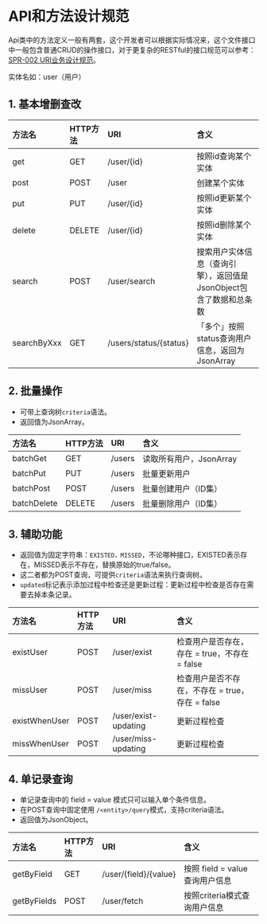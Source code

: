 # API和方法设计规范

Api类中的方法定义一般有两套，这个开发者可以根据实际情况来，这个文件接口中一般包含普通CRUD的操作接口，对于更复杂的RESTful的接口规范可以参考：[SPR-002 URI业务设计规范](/specification/4-restfulshe-ji-zhi-dao-gui-fan/spr-002-uriye-wu-she-ji-gui-fan.html)。

实体名如：user（用户）

## 1. 基本增删查改

| 方法名 | HTTP方法 | URI | 含义 |
| :--- | :--- | :--- | :--- |
| get | GET | /user/{id} | 按照id查询某个实体 |
| post | POST | /user | 创建某个实体 |
| put | PUT | /user/{id} | 按照id更新某个实体 |
| delete | DELETE | /user/{id} | 按照id删除某个实体 |
| search | POST | /user/search | 搜索用户实体信息（查询引擎），返回值是JsonObject包含了数据和总条数 |
| searchByXxx | GET | /users/status/{status} | 「多个」按照status查询用户信息，返回为JsonArray |

## 2. 批量操作

* 可带上查询树`criteria`语法。
* 返回值为JsonArray。

| 方法名 | HTTP方法 | URI | 含义 |
| :--- | :--- | :--- | :--- |
| batchGet | GET | /users | 读取所有用户，JsonArray |
| batchPut | PUT | /users | 批量更新用户 |
| batchPost | POST | /users | 批量创建用户（ID集） |
| batchDelete | DELETE | /users | 批量删除用户（ID集） |

## 3. 辅助功能

* 返回值为固定字符串：`EXISTED，MISSED`，不论哪种接口，EXISTED表示存在，MISSED表示不存在，替换原始的true/false。
* 这二者都为POST查询，可提供`criteria`语法来执行查询树。
* `updated`标记表示添加过程中检查还是更新过程：更新过程中检查是否存在需要去掉本条记录。

| 方法名 | HTTP方法 | URI | 含义 |
| :--- | :--- | :--- | :--- |
| existUser | POST | /user/exist | 检查用户是否存在，存在 = true，不存在 = false |
| missUser | POST | /user/miss | 检查用户是否不存在，不存在 = true，存在 = false |
| existWhenUser | POST | /user/exist-updating | 更新过程检查 |
| missWhenUser | POST | /user/miss-updating | 更新过程检查 |

## 4. 单记录查询

* 单记录查询中的 field = value 模式只可以输入单个条件信息。
* 在POST查询中固定使用 `/<entity>/query`模式，支持criteria语法。
* 返回值为JsonObject。

| 方法名 | HTTP方法 | URI | 含义 |
| :--- | :--- | :--- | :--- |
| getByField | GET | /user/{field}/{value} | 按照 field = value 查询用户信息 |
| getByFields | POST | /user/fetch | 按照criteria模式查询用户信息 |

## 



